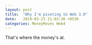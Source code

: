 ```yaml
---
layout: post
title:  "Why I'm pivoting to Web 3.0"
date:   2019-03-23 21:03:36 +0530
categories: MoneyMoves Web4
---
```

That's where the money's at.
